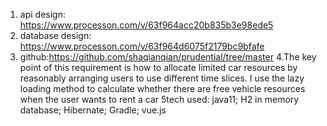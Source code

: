1. api design: https://www.processon.com/v/63f964acc20b835b3e98ede5
2. database design: https://www.processon.com/v/63f964d6075f2179bc9bfafe
3. github:https://github.com/shaqianqian/prudential/tree/master
4.The key point of this requirement is how to allocate limited car resources by reasonably arranging users to use different time slices. I use the lazy loading method to calculate whether there are free vehicle resources when the user wants to rent a car
5tech used: java11; H2 in memory database; Hibernate; Gradle; vue.js